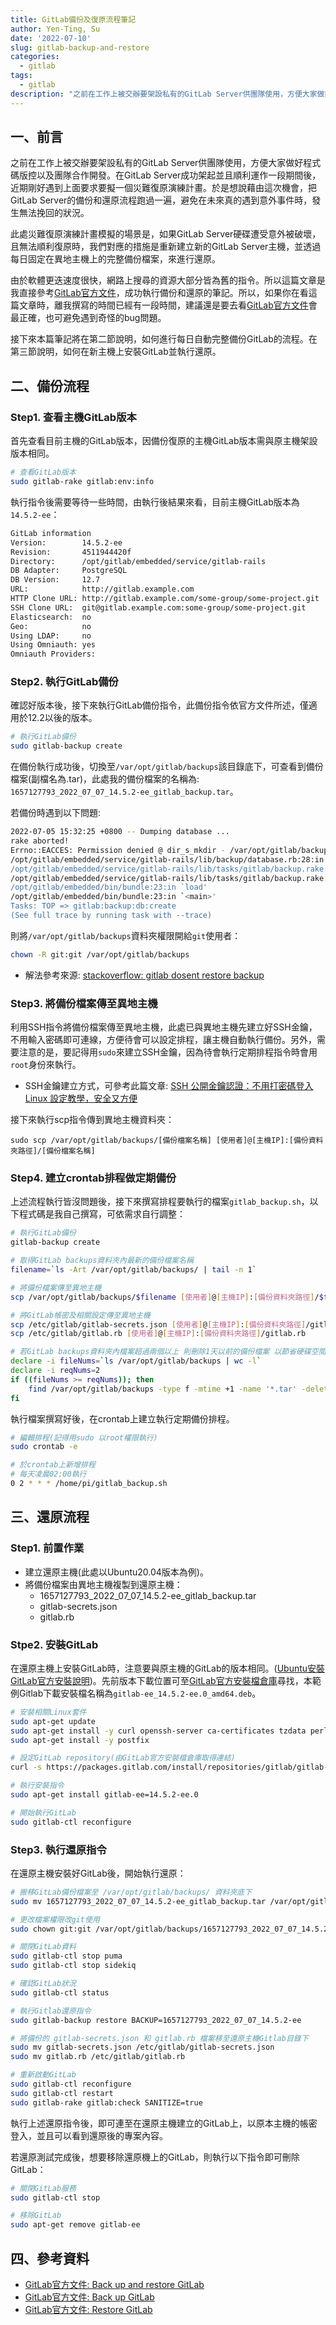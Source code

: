 ```yaml
---
title: GitLab備份及復原流程筆記
author: Yen-Ting, Su
date: '2022-07-10'
slug: gitlab-backup-and-restore
categories:
  - gitlab
tags:
  - gitlab
description: "之前在工作上被交辦要架設私有的GitLab Server供團隊使用，方便大家做好程式碼版控以及團隊合作開發。在GitLab Server成功架起並且順利運作一段期間後，近期剛好遇到上面要求要擬一個災難復原演練計畫。於是想說藉由這次機會，把GitLab Server的備份和還原流程跑過一遍，避免在未來真的遇到意外事件時，發生無法挽回的狀況。"
---
```


## 一、前言

之前在工作上被交辦要架設私有的GitLab Server供團隊使用，方便大家做好程式碼版控以及團隊合作開發。在GitLab Server成功架起並且順利運作一段期間後，近期剛好遇到上面要求要擬一個災難復原演練計畫。於是想說藉由這次機會，把GitLab Server的備份和還原流程跑過一遍，避免在未來真的遇到意外事件時，發生無法挽回的狀況。

此處災難復原演練計畫模擬的場景是，如果GitLab Server硬碟遭受意外被破壞，且無法順利復原時，我們對應的措施是重新建立新的GitLab Server主機，並透過每日固定在異地主機上的完整備份檔案，來進行還原。

由於軟體更迭速度很快，網路上搜尋的資源大部分皆為舊的指令。所以這篇文章是我直接參考[GitLab官方文件](https://docs.gitlab.com/ee/raketasks/backup_restore.html#back-up-and-restore-gitlab)，成功執行備份和還原的筆記。所以，如果你在看這篇文章時，離我撰寫的時間已經有一段時間，建議還是要去看[GitLab官方文件](https://docs.gitlab.com/ee/raketasks/backup_restore.html#back-up-and-restore-gitlab)會最正確，也可避免遇到奇怪的bug問題。

接下來本篇筆記將在第二節說明，如何進行每日自動完整備份GitLab的流程。在第三節說明，如何在新主機上安裝GitLab並執行還原。

## 二、備份流程

### Step1. 查看主機GitLab版本

首先查看目前主機的GitLab版本，因備份復原的主機GitLab版本需與原主機架設版本相同。

```bash
# 查看GitLab版本
sudo gitlab-rake gitlab:env:info
```

執行指令後需要等待一些時間，由執行後結果來看，目前主機GitLab版本為`14.5.2-ee`：

```bash
GitLab information
Version:        14.5.2-ee
Revision:       4511944420f
Directory:      /opt/gitlab/embedded/service/gitlab-rails
DB Adapter:     PostgreSQL
DB Version:     12.7
URL:            http://gitlab.example.com
HTTP Clone URL: http://gitlab.example.com/some-group/some-project.git
SSH Clone URL:  git@gitlab.example.com:some-group/some-project.git
Elasticsearch:  no
Geo:            no
Using LDAP:     no
Using Omniauth: yes
Omniauth Providers:
```

### Step2. 執行GitLab備份

確認好版本後，接下來執行GitLab備份指令，此備份指令依官方文件所述，僅適用於12.2以後的版本。

```bash
# 執行GitLab備份
sudo gitlab-backup create
```

在備份執行成功後，切換至`/var/opt/gitlab/backups`該目錄底下，可查看到備份檔案(副檔名為.tar)，此處我的備份檔案的名稱為: `1657127793_2022_07_07_14.5.2-ee_gitlab_backup.tar`。

若備份時遇到以下問題:

```bash
2022-07-05 15:32:25 +0800 -- Dumping database ...
rake aborted!
Errno::EACCES: Permission denied @ dir_s_mkdir - /var/opt/gitlab/backups
/opt/gitlab/embedded/service/gitlab-rails/lib/backup/database.rb:28:in `dump'
/opt/gitlab/embedded/service/gitlab-rails/lib/tasks/gitlab/backup.rake:136:in `block (4 levels) in <top (required)>'
/opt/gitlab/embedded/service/gitlab-rails/lib/tasks/gitlab/backup.rake:12:in `block (3 levels) in <top (required)>'
/opt/gitlab/embedded/bin/bundle:23:in `load'
/opt/gitlab/embedded/bin/bundle:23:in `<main>'
Tasks: TOP => gitlab:backup:db:create
(See full trace by running task with --trace)
```

則將`/var/opt/gitlab/backups`資料夾權限開給`git`使用者：

```bash
chown -R git:git /var/opt/gitlab/backups
```

* 解法參考來源: [stackoverflow: gitlab dosent restore backup](https://stackoverflow.com/questions/57769551/gitlab-dosent-restore-backup)


### Step3. 將備份檔案傳至異地主機

利用SSH指令將備份檔案傳至異地主機，此處已與異地主機先建立好SSH金鑰，不用輸入密碼即可連線，方便待會可以設定排程，讓主機自動執行備份。另外，需要注意的是，要記得用`sudo`來建立SSH金鑰，因為待會執行定期排程指令時會用`root`身份來執行。

* SSH金鑰建立方式，可參考此篇文章: [SSH 公開金鑰認證：不用打密碼登入 Linux 設定教學，安全又方便](https://blog.gtwang.org/linux/linux-ssh-public-key-authentication/)

接下來執行scp指令傳到異地主機資料夾：

```bash=
sudo scp /var/opt/gitlab/backups/[備份檔案名稱] [使用者]@[主機IP]:[備份資料夾路徑]/[備份檔案名稱]
```


### Step4. 建立crontab排程做定期備份

上述流程執行皆沒問題後，接下來撰寫排程要執行的檔案`gitlab_backup.sh`，以下程式碼是我自己撰寫，可依需求自行調整：

```bash
# 執行GitLab備份
gitlab-backup create

# 取得GitLab backups資料夾內最新的備份檔案名稱
filename=`ls -Art /var/opt/gitlab/backups/ | tail -n 1`

# 將備份檔案傳至異地主機
scp /var/opt/gitlab/backups/$filename [使用者]@[主機IP]:[備份資料夾路徑]/$filename

# 將GitLab帳密及相關設定傳至異地主機
scp /etc/gitlab/gitlab-secrets.json [使用者]@[主機IP]:[備份資料夾路徑]/gitlab-secrets.json
scp /etc/gitlab/gitlab.rb [使用者]@[主機IP]:[備份資料夾路徑]/gitlab.rb

# 若GitLab backups資料夾內檔案超過兩個以上 則刪除1天以前的備份檔案 以節省硬碟空間
declare -i fileNums=`ls /var/opt/gitlab/backups | wc -l`
declare -i reqNums=2
if ((fileNums >= reqNums)); then
    find /var/opt/gitlab/backups -type f -mtime +1 -name '*.tar' -delete
fi
```

執行檔案撰寫好後，在crontab上建立執行定期備份排程。

```bash
# 編輯排程(記得用sudo 以root權限執行)
sudo crontab -e

# 於crontab上新增排程
# 每天凌晨02:00執行
0 2 * * * /home/pi/gitlab_backup.sh
```

## 三、還原流程

### Step1. 前置作業
* 建立還原主機(此處以Ubuntu20.04版本為例)。
* 將備份檔案由異地主機複製到還原主機：
    * 1657127793_2022_07_07_14.5.2-ee_gitlab_backup.tar
    * gitlab-secrets.json
    * gitlab.rb

### Stpe2. 安裝GitLab

在還原主機上安裝GitLab時，注意要與原主機的GitLab的版本相同。([Ubuntu安裝GitLab官方安裝說明](https://about.gitlab.com/install/#ubuntu))。先前版本下載位置可至[GitLab官方安裝檔倉庫](https://packages.gitlab.com/gitlab/)尋找，本範例Gitlab下載安裝檔名稱為`gitlab-ee_14.5.2-ee.0_amd64.deb`。

```bash
# 安裝相關Linux套件
sudo apt-get update
sudo apt-get install -y curl openssh-server ca-certificates tzdata perl
sudo apt-get install -y postfix

# 設定GitLab repository(由GitLab官方安裝檔倉庫取得連結)
curl -s https://packages.gitlab.com/install/repositories/gitlab/gitlab-ee/script.deb.sh | sudo bash

# 執行安裝指令
sudo apt-get install gitlab-ee=14.5.2-ee.0

# 開始執行GitLab
sudo gitlab-ctl reconfigure
```

### Step3. 執行還原指令

在還原主機安裝好GitLab後，開始執行還原：

```bash
# 搬移GitLab備份檔案至 /var/opt/gitlab/backups/ 資料夾底下
sudo mv 1657127793_2022_07_07_14.5.2-ee_gitlab_backup.tar /var/opt/gitlab/backups/

# 更改檔案權限改git使用
sudo chown git:git /var/opt/gitlab/backups/1657127793_2022_07_07_14.5.2-ee_gitlab_backup.tar

# 關閉GitLab資料
sudo gitlab-ctl stop puma
sudo gitlab-ctl stop sidekiq

# 確認GitLab狀況
sudo gitlab-ctl status

# 執行Gitlab還原指令
sudo gitlab-backup restore BACKUP=1657127793_2022_07_07_14.5.2-ee

# 將備份的 gitlab-secrets.json 和 gitlab.rb 檔案移至還原主機Gitlab目錄下
sudo mv gitlab-secrets.json /etc/gitlab/gitlab-secrets.json
sudo mv gitlab.rb /etc/gitlab/gitlab.rb

# 重新啟動GitLab
sudo gitlab-ctl reconfigure
sudo gitlab-ctl restart
sudo gitlab-rake gitlab:check SANITIZE=true
```

執行上述還原指令後，即可連至在還原主機建立的GitLab上，以原本主機的帳密登入，並且可以看到還原後的專案內容。

若還原測試完成後，想要移除還原機上的GitLab，則執行以下指令即可刪除GitLab：

```bash
# 關閉GitLab服務
sudo gitlab-ctl stop

# 移除GitLab
sudo apt-get remove gitlab-ee 
```

## 四、參考資料

* [GitLab官方文件: Back up and restore GitLab](https://docs.gitlab.com/ee/raketasks/backup_restore.html#back-up-and-restore-gitlab)
* [GitLab官方文件: Back up GitLab](https://docs.gitlab.com/ee/raketasks/backup_gitlab.html)
* [GitLab官方文件: Restore GitLab](https://docs.gitlab.com/ee/raketasks/restore_gitlab.html)


